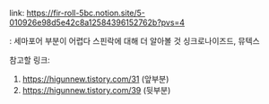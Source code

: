 link: https://fir-roll-5bc.notion.site/5-010926e98d5e42c8a12584396152762b?pvs=4

: 세마포어 부분이 어렵다
스핀락에 대해 더 알아볼 것
싱크로나이즈드, 뮤텍스

참고할 링크:
1. https://higunnew.tistory.com/31 (앞부분)
2. https://higunnew.tistory.com/39 (뒷부분)